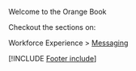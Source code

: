 Welcome to the Orange Book

Checkout the sections on:

Workforce Experience > [Messaging](we/Messaging.html)

[!INCLUDE [Footer include](include.md)]

